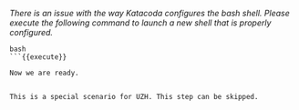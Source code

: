 _There is an issue with the way Katacoda configures the bash shell. Please execute the following command to launch a new shell that is properly configured._

```
bash
```{{execute}}

Now we are ready.


This is a special scenario for UZH. This step can be skipped.
